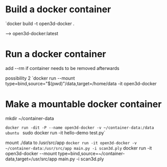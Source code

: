Build a docker container
=========
`docker build -t open3d-docker .

--> open3d-docker:latest

Run a docker container
=========
add --rm if container needs to be removed afterwards


possibility 2
`docker run  --mount type=bind,source="$(pwd)"/data,target=/home/data -it open3d-docker


Make a mountable docker container
========
mkdir ~/container-data

`docker run -dit -P --name open3d-docker -v ~/container-data:/data ubuntu
` sudo docker run -it hello-demo test.py`


mount ./data to /usr/src/app
` docker run -it open3d-docker -v ~/container-data:/usr/src/app main.py -i scan3d.ply
` docker run -it open3d-docker --mount type=bind,source=~/container-data,target=/usr/src/app  main.py -i scan3d.ply